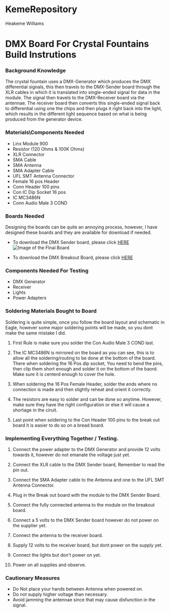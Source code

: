 # KemeRepository
Heakeme Williams

# DMX Board For Crystal Fountains Build Instrutions
                                                         
                                                          

### Background Knowledge

The crystal fountain uses a DMX-Generator which produces the DMX differential signals, this then travels to the DMX-Sender board through the XLR cables in which it is translated into single-ended signal for data in the module. The signal then travels to the DMX-Receiver board via the antennae. The receiver board then converts this single-ended signal back to differential using one the chips and then plugs it right back into the light, which results in the different light sequence based on what is being produced from the generator device.

### Materials\Components Needed

* Linx Module 900
* Resistor (120 Ohms & 100K Ohms)
* XLR Connector
* SMA Cable
* SMA Antenna
* SMA Adapter Cable
* UFL SMT Antenna Connector
* Female 16 pos Header
* Conn Header 100 pins
* Con IC Dip Socket 16 pos
* IC MC3486N
* Conn Audio Male 3 COND


### Boards Needed 

Designing the boards can be quite an annoying process, however, I have designed these boards and they are available for download if needed. 
* To download the DMX Sender board, please click [HERE](https://github.com/TheKeme/SensorEffector/blob/master/ZIP%20FILES/DMX%20Sender.zip)
![Image of the FInal Board](https://github.com/TheKeme/SensorEffector/blob/master/IMAGES/DMXSENDERFINAL.PNG)

* To download the DMX Breakout Board, please click [HERE](https://github.com/TheKeme/SensorEffector/blob/master/ZIP%20FILES/Linx%20Breakout.zip) 


### Components Needed For Testing

* DMX Generator
* Receiver 
* Lights
* Power Adapters


### Soldering Materials Bought to Board

Soldering is quite simple, once you follow the board layout and schematic in Eagle, however some major soldering points will be made, so you dont make the same mistake I did.

1. First Rule is make sure you solder the Con Audio Male 3 COND last.

2. The IC MC3486N is mirrored on the board as you can see, this is to allow all the soldering/routing to be done at the bottom of the board. There when soldering the 16 Pos dip socket, You need to bend the pins, then clip them short enough and solder it on the bottom of the baord. Make sure it is centerd enough to cover the hole. 

3. When soldering the 16 Pos Female Header, solder the ends where no connection is made and then slightly reheat and orient it correctly.

4. The resistors are easy to solder and can be done so anytime. However, make sure they have the right configuration or else it will cause a shortage in the ciruit.

5. Last point when soldering to the Con Header 100 pins to the break out board it is easier to do so on a bread board.


### Implementing Everything Together / Testing.

1. Connect the power adapter to the DMX Generator and provide 12 volts towards it, however do not emanate the voltage just yet.

2. Connect the XLR cable to the DMX Sender board, Remember to read the pin out.

3. Connect the SMA Adapter cable to the Antenna and one to the UFL SMT Antenna Connector.

4. Plug in the Break out board with the module to the DMX Sender Board.

5. Connect the fully connected antenna to the module on the breakout board.

6. Connect a 5 volts to the DMX Sender board however do not power on the supplier yet.

7. Connect the antenna to the receiver board.

8. Supply 12 volts to the receiver board, but dont power on the supply yet.

9. Connect the lights but don't power on yet.

10. Power on all supplies and observe.

### Cautionary Measures
* Do Not place your hands between Antenna when powered on.
* Do not supply higher voltage than necessary.
* Avoid jamming the antennae since that may cause disfunction in the signal.

